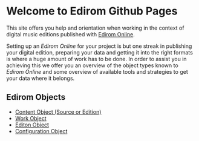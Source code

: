 # Welcome to Edirom Github Pages

This site offers you help and orientation when working in the context of digital music editions published with [Edirom Online](https://edirom.github.io/Edirom-Online/).

Setting up an _Edirom Online_ for your project is but one streak in publishing your digital edition, preparing your data and getting it into the right formats is where a huge amount of work has to be done. In order to assist you in achieving this we offer you an overview of the object types known to _Edirom Online_  and some overview of available tools and strategies to get your data where it belongs.

## Edirom Objects

* [Content Object (Source or Edition)](content-object.md)
* [Work Object](work-object.md)
* [Editon Object](edition-object.md)
* [Configuration Object](config-object.md)
